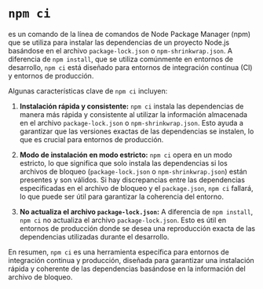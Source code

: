# `npm ci`

es un comando de la línea de comandos de Node Package Manager (npm) que se utiliza para instalar las dependencias de un proyecto Node.js basándose en el archivo `package-lock.json` o `npm-shrinkwrap.json`. A diferencia de `npm install`, que se utiliza comúnmente en entornos de desarrollo, `npm ci` está diseñado para entornos de integración continua (CI) y entornos de producción.

Algunas características clave de `npm ci` incluyen:

1. **Instalación rápida y consistente:** `npm ci` instala las dependencias de manera más rápida y consistente al utilizar la información almacenada en el archivo `package-lock.json` o `npm-shrinkwrap.json`. Esto ayuda a garantizar que las versiones exactas de las dependencias se instalen, lo que es crucial para entornos de producción.

2. **Modo de instalación en modo estricto:** `npm ci` opera en un modo estricto, lo que significa que solo instala las dependencias si los archivos de bloqueo (`package-lock.json` o `npm-shrinkwrap.json`) están presentes y son válidos. Si hay discrepancias entre las dependencias especificadas en el archivo de bloqueo y el `package.json`, `npm ci` fallará, lo que puede ser útil para garantizar la coherencia del entorno.

3. **No actualiza el archivo `package-lock.json`:** A diferencia de `npm install`, `npm ci` no actualiza el archivo `package-lock.json`. Esto es útil en entornos de producción donde se desea una reproducción exacta de las dependencias utilizadas durante el desarrollo.

En resumen, `npm ci` es una herramienta específica para entornos de integración continua y producción, diseñada para garantizar una instalación rápida y coherente de las dependencias basándose en la información del archivo de bloqueo.
